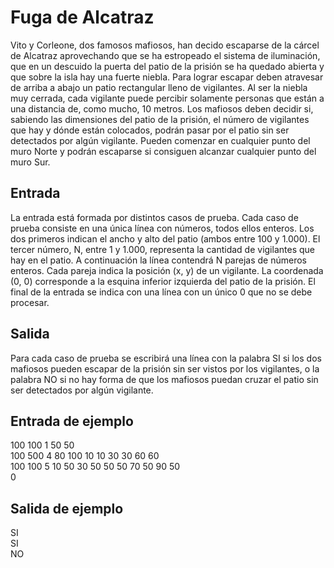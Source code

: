 # Fuga de Alcatraz

Vito y Corleone, dos famosos mafiosos, han decido escaparse de la
cárcel de Alcatraz aprovechando que se ha estropeado el sistema
de iluminación, que en un descuido la puerta del patio de la prisión
se ha quedado abierta y que sobre la isla hay una fuerte niebla.
Para lograr escapar deben atravesar de arriba a abajo un patio rectangular lleno de vigilantes. Al ser la niebla muy cerrada, cada vigilante puede percibir solamente personas que están a una distancia
de, como mucho, 10 metros.
Los mafiosos deben decidir si, sabiendo las dimensiones del patio de la prisión, el número de vigilantes que hay y dónde están colocados, podrán pasar por el patio sin ser detectados por algún
vigilante. Pueden comenzar en cualquier punto del muro Norte y podrán escaparse si consiguen
alcanzar cualquier punto del muro Sur.

## Entrada

La entrada está formada por distintos casos de prueba.
Cada caso de prueba consiste en una única línea con números, todos ellos enteros. Los dos primeros indican el ancho y alto del patio (ambos entre 100 y 1.000). El tercer número, N, entre 1 y
1.000, representa la cantidad de vigilantes que hay en el patio. A continuación la línea contendrá
N parejas de números enteros. Cada pareja indica la posición (x, y) de un vigilante. La coordenada
(0, 0) corresponde a la esquina inferior izquierda del patio de la prisión.
El final de la entrada se indica con una línea con un único 0 que no se debe procesar.

## Salida

Para cada caso de prueba se escribirá una línea con la palabra SI si los dos mafiosos pueden
escapar de la prisión sin ser vistos por los vigilantes, o la palabra NO si no hay forma de que los
mafiosos puedan cruzar el patio sin ser detectados por algún vigilante.

## Entrada de ejemplo

100 100 1 50 50  
100 500 4 80 100 10 10 30 30 60 60  
100 100 5 10 50 30 50 50 50 70 50 90 50  
0

## Salida de ejemplo

SI  
SI  
NO
